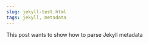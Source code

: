 ```yaml
---
slug: jekyll-test.html
tags: jekyll, metadata
---
```


This post wants to show how to parse Jekyll metadata
